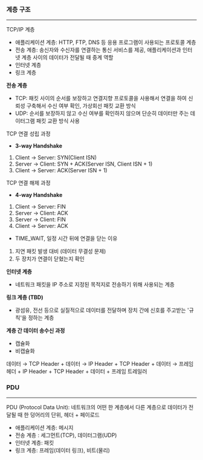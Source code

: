 ### 계층 구조
---
TCP/IP 계층
- 애플리케이션 계층: HTTP, FTP, DNS 등 응용 프로그램이 사용되는 프로토콜 계층
- 전송 계층: 송신자와 수신자를 연결하는 통신 서비스를 제공, 애플리케이션과 인터넷 계층 사이의 데이터가 전달될 때 중계 역할
- 인터넷 계층
- 링크 계층

**전송 계층**
- TCP: 패킷 사이의 순서를 보장하고 연결지향 프로토콜을 사용해서 연결을 하여 신뢰성 구축해서 수신 여부 확인, 가상회선 패킷 교환 방식
- UDP: 순서를 보장하지 않고 수신 여부를 확인하지 않으며 단순히 데이터만 주는 데이터그램 패킷 교환 방식 사용

TCP 연결 성립 과정
- **3-way Handshake**
1. Client → Server: SYN(Client ISN)
2. Server → Client: SYN + ACK(Server ISN, Client ISN + 1)
3. Client → Server: ACK(Server ISN + 1)

TCP 연결 해제 과정
- **4-way Handshake**
1. Client → Server: FIN
2. Server → Client: ACK
3. Server → Client: FIN
4. Client → Server: ACK

- TIME_WAIT, 일정 시간 뒤에 연결을 닫는 이유
1. 지연 패킷 발생 대비 (데이터 무결성 문제)
2. 두 장치가 연결이 닫혔는지 확인

**인터넷 계층**
- 네트워크 패킷을 IP 주소로 지정된 목적지로 전송하기 위해 사용되는 계층

**링크 계층 (TBD)**
- 광섬유, 전선 등으로 실질적으로 데이터를 전달하며 장치 간에 신호를 주고받는 '규칙'을 정하는 계층

**계층 간 데이터 송수신 과정**
- 캡슐화
- 비캡슐화

데이터 → TCP Header + 데이터 → IP Header + TCP Header + 데이터 → 프레임 헤더 + IP Header + TCP Header + 데이터 + 프레임 트레일러

### PDU
---
PDU (Protocol Data Unit): 네트워크의 어떤 한 계층에서 다른 계층으로 데이터가 전달될 때 한 덩어리의 단위, 헤더 + 페이로드
- 애플리케이션 계층: 메시지
- 전송 계층 : 세그먼트(TCP), 데이터그램(UDP)
- 인터넷 계층: 패킷
- 링크 계층: 프레임(데이터 링크), 비트(물리)
